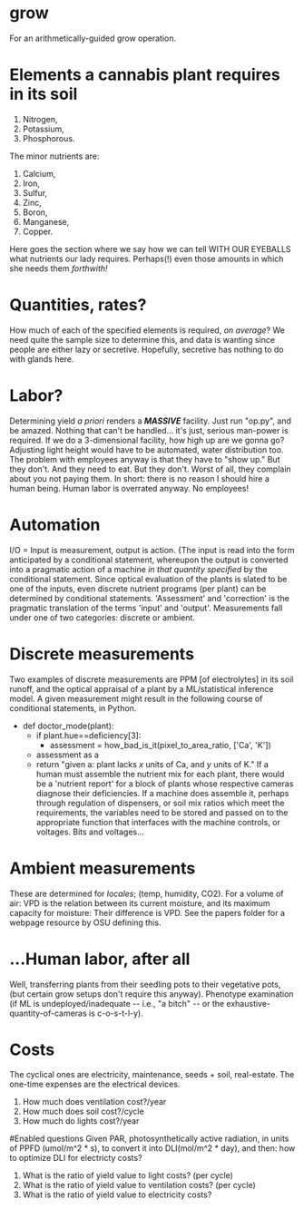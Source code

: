# grow
For an arithmetically-guided grow operation.

# Elements a cannabis plant requires in its soil

1. Nitrogen, 
2. Potassium,
3. Phosphorous.

The minor nutrients are:
1. Calcium,
2. Iron,
3. Sulfur,
4. Zinc,
5. Boron,
6. Manganese,
7. Copper.

Here goes the section where we say how we can tell WITH OUR EYEBALLS what nutrients our lady requires. Perhaps(!) even those amounts in which she needs them *forthwith!*

# Quantities, rates?

How much of each of the specified elements is required, *on average*? We need quite the sample size to determine this, and data is wanting since people are either lazy or secretive. Hopefully, secretive has nothing to do with glands here.

# Labor?

Determining yield *a priori* renders a ***MASSIVE*** facility. Just run "op.py", and be amazed. Nothing that can't be handled... it's just, serious man-power is required. If we do a 3-dimensional facility, how high up are we gonna go? Adjusting light height would have to be automated, water distribution too. The problem with employees anyway is that they have to "show up." But they don't. And they need to eat. But they don't. Worst of all, they complain about you not paying them. In short: there is no reason I should hire a human being. Human labor is overrated anyway. No employees!

# Automation

I/O = Input is measurement, output is action. {The input is read into the form anticipated by a conditional statement, whereupon the output is converted into a pragmatic action of a machine *in that quantity specified* by the conditional statement. Since optical evaluation of the plants is slated to be one of the inputs, even discrete nutrient programs (per plant) can be determined by conditional statements. 'Assessment' and 'correction' is the pragmatic translation of the terms 'input' and 'output'. Measurements fall under one of two categories: discrete or ambient. 

# Discrete measurements

Two examples of discrete measurements are PPM [of electrolytes] in its soil runoff, and the optical appraisal of a plant by a ML/statistical inference model. A given measurement might result in the following course of conditional statements, in Python. 
 - def doctor_mode(plant):
     - if plant.hue==deficiency[3]:
         - assessment = how_bad_is_it(pixel_to_area_ratio, ['Ca', 'K'])
	 - assessment as a
	 - return "given a: plant lacks *x* units of Ca, and *y* units of K."
If a human must assemble the nutrient mix for each plant, there would be a 'nutrient report' for a block of plants whose respective cameras diagnose their deficiencies. If a machine does assemble it, perhaps through regulation of dispensers, or soil mix ratios which meet the requirements, the variables need to be stored and passed on to the appropriate function that interfaces with the machine controls, or voltages. Bits and voltages... 

# Ambient measurements

These are determined for *locales*; (temp, humidity, CO2). For a volume of air: VPD is the relation between its current moisture, and its maximum capacity for moisture: Their difference is VPD. See the papers folder for a webpage resource by OSU defining this.

# ...Human labor, after all
Well, transferring plants from their seedling pots to their vegetative pots, (but certain grow setups don't require this anyway). Phenotype examination (if ML is undeployed/inadequate -- i.e., "a bitch" -- or the exhaustive-quantity-of-cameras is c-o-s-t-l-y). 

# Costs

The cyclical ones are electricity, maintenance, seeds + soil, real-estate. The one-time expenses are the electrical devices.

1. How much does ventilation cost?/year
2. How much does soil cost?/cycle
3. How much do lights cost?/year

#Enabled questions
Given PAR, photosynthetically active radiation, in units of PPFD (umol/m^2 * s), to convert it into DLI(mol/m^2 * day), and then: how to optimize DLI for electricty costs?

1. What is the ratio of yield value to light costs? (per cycle)
2. What is the ratio of yield value to ventilation costs? (per cycle)
3. What is the ratio of yield value to electricity costs?
